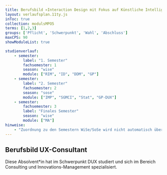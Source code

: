 ```yaml
---
title: Berufsbild »Interaction Design mit Fokus auf Künstliche Intelligenz« (Master of Science)
layout: verlaufsplan.11ty.js
inToc: true
collection: modulsMPO5
terms: [1,2,3]
groups: ['Pflicht', 'Schwerpunkt', 'Wahl', 'Abschluss']
maxCPS: 90
showModuleList: true

studienverlauf:
    - semester:
        label: "1. Semester"
        fachsemester: 1
        season: "wise"
        module: ["RIM", "ID", "DDM", "GP"]
    - semester:
        label: "2. Semester"
        fachsemester: 2
        season: "sose"
        module: ["IMP", "SGMCI", "Stat", "GP-DUX"]
    - semester:
        fachsemester: 3
        label: "Finales Semester"
        season: "wise"
        module: ["MA"]
hinweise:
    - "Zuordnung zu den Semestern WiSe/SoSe wird nicht automatisch überprüft"
---
```



## Berufsbild UX-Consultant

Diese Absolvent*in hat im Schwerpunkt DUX studiert und sich im Bereich Consulting und Innovations-Management spezialisiert.